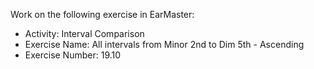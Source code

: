 Work on the following exercise in EarMaster:
- Activity: Interval Comparison
- Exercise Name: All intervals from Minor 2nd to Dim 5th - Ascending
- Exercise Number: 19.10
